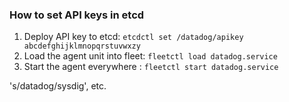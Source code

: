 ### How to set API keys in etcd

1. Deploy API key to etcd: `etcdctl set /datadog/apikey abcdefghijklmnopqrstuvwxzy`
1. Load the agent unit into fleet: `fleetctl load datadog.service`
1. Start the agent everywhere : `fleetctl start datadog.service`

's/datadog/sysdig', etc.
